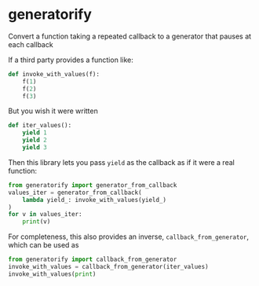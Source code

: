 # generatorify
Convert a function taking a repeated callback to a generator that pauses at each callback

If a third party provides a function like:
```python
def invoke_with_values(f):
    f(1)
    f(2)
    f(3)
```
But you wish it were written
```python
def iter_values():
    yield 1
    yield 2
    yield 3
```
Then this library lets you pass `yield` as the callback as if it were a real function:
```python
from generatorify import generator_from_callback
values_iter = generator_from_callback(
	lambda yield_: invoke_with_values(yield_)
)
for v in values_iter:
	print(v)
```

For completeness, this also provides an inverse, `callback_from_generator`,
which can be used as
```python
from generatorify import callback_from_generator
invoke_with_values = callback_from_generator(iter_values)
invoke_with_values(print)
```